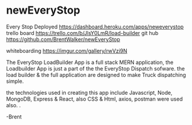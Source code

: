 # newEveryStop

Every Stop Deployed https://dashboard.heroku.com/apps/neweverystop
trello board https://trello.com/b/JlsY0LmR/load-builder
git hub https://github.com/BrentWalker/newEveryStop

whiteboarding https://imgur.com/gallery/rwVzi9N

The EveryStop LoadBuilder App is a full stack MERN application, the Loadbuilder App is just a part of the the EveryStop Dispatch sofware. the load builder & the full application are designed to make Truck dispatching simple.



the technologies used in creating this app include Javascript, Node, MongoDB, Express & React, also CSS & Html, axios, postman were used also.
.


























-Brent

